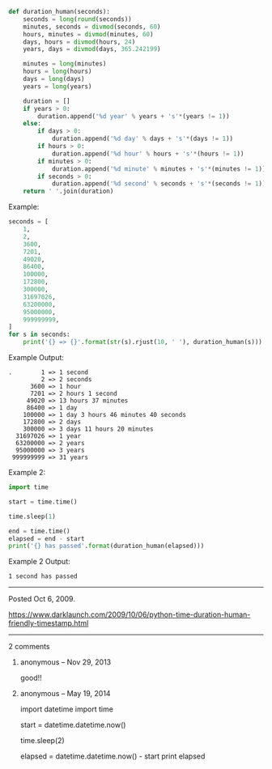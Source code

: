 ```python
def duration_human(seconds):
    seconds = long(round(seconds))
    minutes, seconds = divmod(seconds, 60)
    hours, minutes = divmod(minutes, 60)
    days, hours = divmod(hours, 24)
    years, days = divmod(days, 365.242199)

    minutes = long(minutes)
    hours = long(hours)
    days = long(days)
    years = long(years)

    duration = []
    if years > 0:
        duration.append('%d year' % years + 's'*(years != 1))
    else:
        if days > 0:
            duration.append('%d day' % days + 's'*(days != 1))
        if hours > 0:
            duration.append('%d hour' % hours + 's'*(hours != 1))
        if minutes > 0:
            duration.append('%d minute' % minutes + 's'*(minutes != 1))
        if seconds > 0:
            duration.append('%d second' % seconds + 's'*(seconds != 1))
    return ' '.join(duration)
```

Example:
```python
seconds = [
    1,
    2,
    3600,
    7201,
    49020,
    86400,
    100000,
    172800,
    300000,
    31697026,
    63200000,
    95000000,
    999999999,
]
for s in seconds:
    print('{} => {}'.format(str(s).rjust(10, ' '), duration_human(s)))
```

Example Output:

```
.        1 => 1 second
         2 => 2 seconds
      3600 => 1 hour
      7201 => 2 hours 1 second
     49020 => 13 hours 37 minutes
     86400 => 1 day
    100000 => 1 day 3 hours 46 minutes 40 seconds
    172800 => 2 days
    300000 => 3 days 11 hours 20 minutes
  31697026 => 1 year
  63200000 => 2 years
  95000000 => 3 years
 999999999 => 31 years
```

Example 2:

```python
import time

start = time.time()

time.sleep(1)

end = time.time()
elapsed = end - start
print('{} has passed'.format(duration_human(elapsed)))
```

Example 2 Output:

```
1 second has passed
```

---

Posted Oct 6, 2009.

https://www.darklaunch.com/2009/10/06/python-time-duration-human-friendly-timestamp.html

---

2 comments

<ol><li><div>

anonymous &ndash; Nov 29, 2013<div>

good!!

</div></div></li><li><div>

anonymous &ndash; May 19, 2014<div>

import datetime
import time

start = datetime.datetime.now()

time.sleep(2)

elapsed = datetime.datetime.now() - start
print elapsed

</div></div></li></ol>